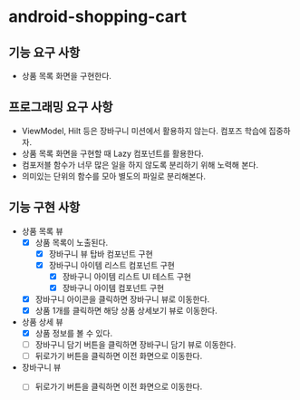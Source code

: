 # android-shopping-cart

## 기능 요구 사항
- 상품 목록 화면을 구현한다.

## 프로그래밍 요구 사항
- ViewModel, Hilt 등은 장바구니 미션에서 활용하지 않는다. 컴포즈 학습에 집중하자.
- 상품 목록 화면을 구현할 때 Lazy 컴포넌트를 활용한다.
- 컴포저블 함수가 너무 많은 일을 하지 않도록 분리하기 위해 노력해 본다.
- 의미있는 단위의 함수를 모아 별도의 파일로 분리해본다.

## 기능 구현 사항
- 상품 목록 뷰
  - [x] 상품 목록이 노출된다.
    - [x] 장바구니 뷰 탑바 컴포넌트 구현
    - [x] 장바구니 아이템 리스트 컴포넌트 구현
      - [x] 장바구니 아이템 리스트 UI 테스트 구현
      - [x] 장바구니 아이템 컴포넌트 구현
  - [x] 장바구니 아이콘을 클릭하면 장바구니 뷰로 이동한다.
  - [x] 상품 1개를 클릭하면 해당 상품 상세보기 뷰로 이동한다.

- 상품 상세 뷰
  - [x] 상품 정보를 볼 수 있다.
  - [ ] 장바구니 담기 버튼을 클릭하면 장바구니 담기 뷰로 이동한다.
  - [ ] 뒤로가기 버튼을 클릭하면 이전 화면으로 이동한다.

- 장바구니 뷰
  - [ ] 뒤로가기 버튼을 클릭하면 이전 화면으로 이동한다.

